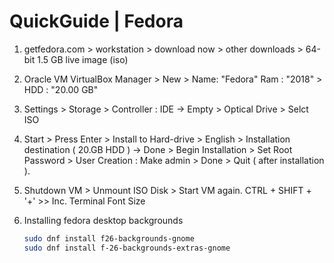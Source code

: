 # QuickGuide | Fedora

1. getfedora.com > workstation > download now > other downloads > 64-bit 1.5 GB live image (iso)
2. Oracle VM VirtualBox Manager > New > Name: "Fedora" Ram : "2018" > HDD : "20.00 GB"
3. Settings > Storage > Controller : IDE -> Empty > Optical Drive > Selct ISO
4. Start > Press Enter > Install to Hard-drive > English > Installation destination ( 20.GB HDD ) -> Done > Begin Installation > Set Root Password > User Creation : Make admin > Done > Quit ( after installation ).
5. Shutdown VM > Unmount ISO Disk > Start VM again.
  CTRL + SHIFT + '+' >> Inc. Terminal Font Size
6. Installing fedora desktop backgrounds

    ```bash
    sudo dnf install f26-backgrounds-gnome
    sudo dnf install f-26-backgrounds-extras-gnome
    ```
